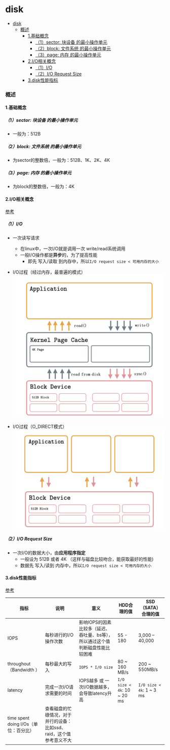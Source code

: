 # disk

<!-- @import "[TOC]" {cmd="toc" depthFrom=1 depthTo=6 orderedList=false} -->
<!-- code_chunk_output -->

- [disk](#disk)
    - [概述](#概述)
      - [1.基础概念](#1基础概念)
        - [（1）sector: 块设备 的最小操作单元](#1sector-块设备-的最小操作单元)
        - [（2）block: 文件系统 的最小操作单元](#2block-文件系统-的最小操作单元)
        - [（3）page: 内存 的最小操作单元](#3page-内存-的最小操作单元)
      - [2.I/O相关概念](#2io相关概念)
        - [（1）I/O](#1io)
        - [（2）I/O Request Size](#2io-request-size)
      - [3.disk性能指标](#3disk性能指标)

<!-- /code_chunk_output -->

### 概述

#### 1.基础概念

##### （1）sector: 块设备 的最小操作单元
* 一般为：512B

##### （2）block: 文件系统 的最小操作单元
* 为sector的整数倍，一般为：512B、1K、2K、4K

##### （3）page: 内存 的最小操作单元
* 为block的整数倍，一般为：4K

#### 2.I/O相关概念

[参考](./imgs/https://medium.com/databasss/on-disk-io-part-1-flavours-of-io-8e1ace1de017)

##### （1）I/O
* 一次读写请求
  * 在linux中，一次I/O就是调用一次 write/read系统调用
  * 一般I/O操作都是**异步**的，为了提高性能
    * 即先 写入/读取 到内存中，所以`I/O request size < 可用内存的大小`

* I/O过程（经过内存，最普遍的模式）
![](./imgs/overview_01.png)

* I/O过程（O_DIRECT模式）
![](./imgs/overview_02.png)

##### （2）I/O Request Size
* 一次I/O的数据大小，由**应用程序指定**
  * 一般设为  512B 或者 4K （这样与磁盘比较吻合，能获取最好的性能)
  * 数据先 写入/读到 内存中，所以`I/O request size < 可用内存的大小`

#### 3.disk性能指标

[参考](https://louwrentius.com/understanding-storage-performance-iops-and-latency.html)

|指标|说明|意义|HDD合理的值|SSD（SATA）合理的值|
|-|-|-|-|-|
|IOPS|每秒进行的I/O操作次数|影响IOPS的因素比较多（延迟、吞吐量、bs等），所以通过这个值判断磁盘性能比较困难|55 - 180|3,000 – 40,000|
|throughout（Bandwidth ）|每秒最大的写入|`IOPS * I/O size`|80 ~ 160 MB/s|200 ~ 550MB/s|
|latency|完成一次I/O请求需要的时间|IOPS越多 或 一次I/O数据越多，会导致latency升高|`I/O size < 4k`: 10 ~ 20 ms|`I/O size < 4k`: 1 ~ 3 ms|
|time spent doing I/Os（单位：百分比）|查看磁盘的忙碌情况，对于并行的设备：比如ssd、raid，这个值参考意义不大||
